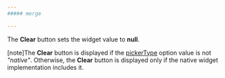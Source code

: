 ```yaml
---
##### merge

---
```

The **Clear** button sets the widget value to **null**.

[note]The **Clear** button is displayed if the [pickerType](/Documentation/ApiReference/UI_Widgets/dxDateBox/Configuration/#pickerType) option value is not *"native"*. Otherwise, the **Clear** button is displayed only if the native widget implementation includes it.